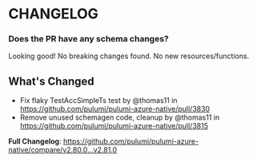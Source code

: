 # CHANGELOG

### Does the PR have any schema changes?

Looking good! No breaking changes found.
No new resources/functions.

<!-- Release notes generated using configuration in .github/release.yml at v2.81.0 -->

## What's Changed
* Fix flaky TestAccSimpleTs test by @thomas11 in https://github.com/pulumi/pulumi-azure-native/pull/3830
* Remove unused schemagen code, cleanup by @thomas11 in https://github.com/pulumi/pulumi-azure-native/pull/3815


**Full Changelog**: https://github.com/pulumi/pulumi-azure-native/compare/v2.80.0...v2.81.0
